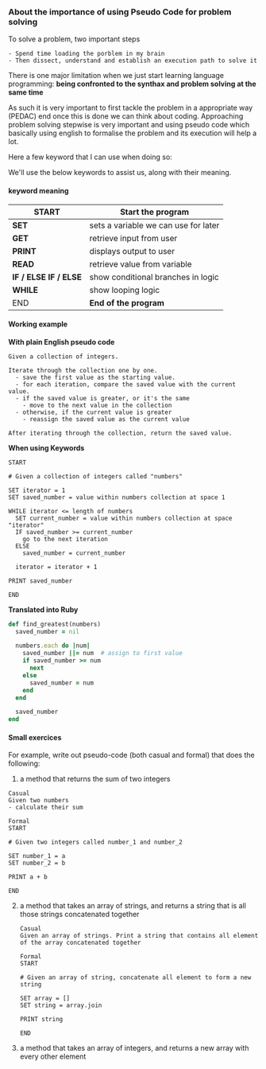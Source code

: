 ### About the importance of using Pseudo Code for problem solving

To solve a problem, two important steps

	- Spend time loading the porblem in my brain
	- Then dissect, understand and establish an execution path to solve it

There is one major limitation when we just start learning language programming: 
**being confronted to the synthax and problem solving at the same time**

As such it is very important to first tackle the problem in a appropriate way (PEDAC) end once this is done we can
think about coding. Approaching problem solving stepwise is very important and using pseudo code which basically using english
to formalise the problem and its execution will help a lot.

Here a few keyword that I can use when doing so:

We'll use the below keywords to assist us, along with their meaning.

#### **keyword meaning**

| **START**               | Start the program                    |
| ----------------------- | ------------------------------------ |
| **SET**                 | sets a variable we can use for later |
| **GET**                 | retrieve input from user             |
| **PRINT**               | displays output to user              |
| **READ**                | retrieve value from variable         |
| **IF / ELSE IF / ELSE** | show conditional branches in logic   |
| **WHILE**               | show looping logic                   |
| END                     | **End of the program**               |



#### Working example

**With plain English pseudo code**

```
Given a collection of integers.

Iterate through the collection one by one.
  - save the first value as the starting value.
  - for each iteration, compare the saved value with the current value.
  - if the saved value is greater, or it's the same
    - move to the next value in the collection
  - otherwise, if the current value is greater
    - reassign the saved value as the current value

After iterating through the collection, return the saved value.
```



**When using Keywords**

```
START

# Given a collection of integers called "numbers"

SET iterator = 1
SET saved_number = value within numbers collection at space 1

WHILE iterator <= length of numbers
  SET current_number = value within numbers collection at space "iterator"
  IF saved_number >= current_number
    go to the next iteration
  ELSE
    saved_number = current_number

  iterator = iterator + 1

PRINT saved_number

END
```



**Translated into Ruby**

```ruby
def find_greatest(numbers)
  saved_number = nil

  numbers.each do |num|
    saved_number ||= num  # assign to first value
    if saved_number >= num
      next
    else
      saved_number = num
    end
  end

  saved_number
end
```



#### Small exercices

For example, write out pseudo-code (both casual and formal) that does the following:

1. a method that returns the sum of two integers

```
Casual
Given two numbers 
- calculate their sum

Formal
START

# Given two integers called number_1 and number_2

SET number_1 = a
SET number_2 = b

PRINT a + b

END
```



2. a method that takes an array of strings, and returns a string that is all those strings concatenated together

   ```
   Casual
   Given an array of strings. Print a string that contains all element of the array concatenated together
   
   Formal
   START
   
   # Given an array of string, concatenate all element to form a new string
   
   SET array = []
   SET string = array.join
   
   PRINT string
   
   END
   ```


3. a method that takes an array of integers, and returns a new array with every other element

